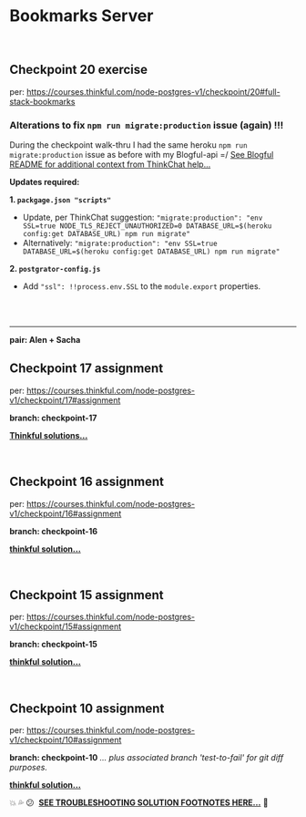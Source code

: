 # Bookmarks Server

<br />

## Checkpoint 20 exercise

per: https://courses.thinkful.com/node-postgres-v1/checkpoint/20#full-stack-bookmarks

### Alterations to fix `npm run migrate:production` issue (again) !!!

During the checkpoint walk-thru I had the same heroku `npm run migrate:production` issue as before with my Blogful-api =/ [See Blogful README for additional context from ThinkChat help...](https://github.com/artificialarea/blogful-api/blob/master/README.md)

**Updates required:**

**1. `packgage.json "scripts"`**
* Update, per ThinkChat suggestion:
`"migrate:production": "env SSL=true NODE_TLS_REJECT_UNAUTHORIZED=0 DATABASE_URL=$(heroku config:get DATABASE_URL) npm run migrate"`
* Alternatively: `"migrate:production": "env SSL=true DATABASE_URL=$(heroku config:get DATABASE_URL) npm run migrate"`

**2. `postgrator-config.js`**
* Add `"ssl": !!process.env.SSL` to the `module.export` properties.



<br />
<br />

<hr />

**pair: Alen + Sacha**

## Checkpoint 17 assignment

per: https://courses.thinkful.com/node-postgres-v1/checkpoint/17#assignment

**branch: checkpoint-17**

**[Thinkful solutions...](https://courses.thinkful.com/node-postgres-v1/checkpoint/17#solution)**


<br />


## Checkpoint 16 assignment

per: https://courses.thinkful.com/node-postgres-v1/checkpoint/16#assignment

**branch: checkpoint-16**

**[thinkful solution...](https://github.com/Thinkful-Ed/bookmarks-server/tree/post-delete-postgres-example-solution)**

<br />


## Checkpoint 15 assignment

per: https://courses.thinkful.com/node-postgres-v1/checkpoint/15#assignment

**branch: checkpoint-15**

**[thinkful solution...](https://github.com/Thinkful-Ed/bookmarks-server/tree/db-with-express-example-solution)**

<br />

## Checkpoint 10 assignment
per: https://courses.thinkful.com/node-postgres-v1/checkpoint/10#assignment

**branch: checkpoint-10** 
_... plus associated branch 'test-to-fail' for git diff purposes._

**[thinkful solution...](https://github.com/Thinkful-Ed/bookmarks-server/tree/trello-assignment-example-solution)**

:boom:&nbsp;:sweat_drops:&nbsp;:confused:&nbsp; **[SEE TROUBLESHOOTING SOLUTION FOOTNOTES HERE...](https://github.com/artificialarea/bookmarks-server/blob/checkpoint-10/test/app.spec.js)** :shit:
